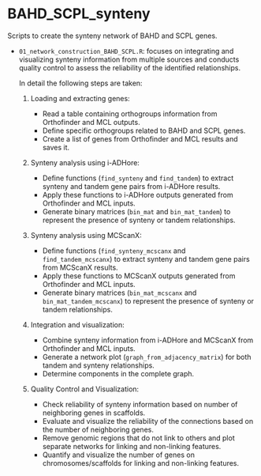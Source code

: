 # BAHD_SCPL_synteny

Scripts to create the synteny network of BAHD and SCPL genes. 

- `01_network_construction_BAHD_SCPL.R`: focuses on integrating and 
  visualizing synteny information from multiple sources and conducts quality 
  control to assess the reliability of the identified relationships.
  
  In detail the following steps are taken:
  
  

    1. Loading and extracting genes:
        - Read a table containing orthogroups information from Orthofinder and MCL outputs.
        - Define specific orthogroups related to BAHD and SCPL genes.
        - Create a list of genes from Orthofinder and MCL results and saves it.

    2. Synteny analysis using i-ADHore:
        - Define functions (`find_synteny` and `find_tandem`) to extract 
          synteny and tandem gene pairs from i-ADHore results.
        - Apply these functions to i-ADHore outputs generated from Orthofinder 
          and MCL inputs.
        - Generate binary matrices (`bin_mat` and `bin_mat_tandem`) to 
          represent the presence of synteny or tandem relationships.

    3. Synteny analysis using MCScanX:
        - Define functions (`find_synteny_mcscanx` and `find_tandem_mcscanx`) 
          to extract synteny and tandem gene pairs from MCScanX results.
        - Apply these functions to MCScanX outputs generated from Orthofinder 
          and MCL inputs.
        - Generate binary matrices (`bin_mat_mcscanx` and 
          `bin_mat_tandem_mcscanx`) to represent the presence of synteny or 
          tandem relationships.
          
    4. Integration and visualization:
        - Combine synteny information from i-ADHore and MCScanX from Orthofinder 
          and MCL inputs.
        - Generate a network plot (`graph_from_adjacency_matrix`) for 
           both tandem and synteny relationships.
        - Determine components in the complete graph.

    5. Quality Control and Visualization:
        - Check reliability of synteny information based on number of 
          neighboring genes in scaffolds.
        - Evaluate and visualize the reliability of the connections based on 
          the number of neighboring genes.
        - Remove genomic regions that do not link to others and plot separate 
          networks for linking and non-linking features.
        - Quantify and visualize the number of genes on chromosomes/scaffolds
          for linking and non-linking features.